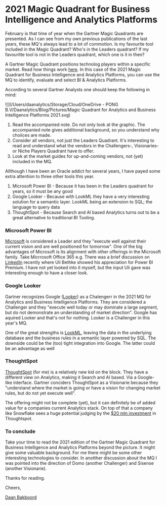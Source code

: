 # 2021 Magic Quadrant for Business Intelligence and Analytics Platforms

February is that time of year when the Gartner Magic Quadrants are presented. As I can see from my own previous publications of the last years, these MQ's always lead to a lot of commotion. Is my favourite tool included in the Magic Quadrant? Who's in the Leaders quadrant? If my favouritte tool is not in the Leaders quadrant, which one is it in then?

A Gartner Magic Quadrant positions technolog players within a specific market. Read how things work [here](https://www.gartner.com/en/research/methodologies/research-magic-quadrants). In this case of the 2021 Magic Quadrant for Business Intelligence and Analytics Platforms, you can use the MQ to identify, evaluate and select BI & Analytics Platforms. 

According to several Gartner Analysts one should keep the following in mind:

![](/Users/daanalytics/Storage/Cloud/OneDrive - PONG B.V/Daanalytics/Blog/Pictures/Magic Quadrant for Analytics and Business Intelligence Platforms 2021.svg)

1. Read the accompanied note. Do not only look at the graphic. The accompanied note gives additional background, so you understand why choiices are made. 
2. Consider all vendors, not just the Leaders Quadrant. It's interesting to read and understand what the vendors in the Challengers-, Visionaries- or Niche Players Quadrant have to offer.
3. Look at the market guides for up-and-coming vendors, not (yet) included in the MQ.

Allthough I have been an Oracle addict for several years, I have payed some extra attention to three other tools this year. 

1. Microsoft Power BI - Because it has been in the Leaders quadrant for years, so it must be any good
2. Google Looker - Because with LookML they have a very interesting solution for a semantic layer. LookML being an extension to SQL; the language to query data
3. ThoughtSpot - Because Search and AI based Analytics turns out to be a great alternative to traditional BI Tooling.

### **Microsoft Power BI**

[Microsoft](https://powerbi.microsoft.com/en-us/) is considered a Leader and they "execute well against their current vision and are well positioned for tomorrow". One of the big advantages of Microsoft is its alignment with other offerings in the Microsoft family. Take Micrrosoft Office 365 e.g. There was a brief discussion on [LinkedIn](https://www.linkedin.com/posts/ulibethke_as-power-bi-aces-gartners-new-magic-quadrant-activity-6769668947265540096-9Erm) recently where Uli Bethke showed his appreciation for Power BI Premium. I have not yet looked into it myself, but the input Uli gave was interesting enough to have a closer look.

### Google Looker

Gartner recognizes Google ([Looker](https://looker.com)) as a Chalengerr in the 2021 MQ for Analytics and Business Intelligence Platforms. They are considered a Challenger and they "execute well today or may dominate a large segment, but do not demonstrate an understanding of market direction". Google has aquired Looker and that's not for nothing. Looker is a Challenger in this year's MQ. 

One of the great strengths is [LookML](https://looker.com/platform/data-modeling), leaving the data in the underlying database and the business rules in a semantic layer powered by SQL. The downside could be the (too) tight integration into Google. The latter could be an advantage as well

### ThoughtSpot

[ThoughtSpot](https://www.thoughtspot.com) (for me) is a relatively new kid on the block. They have a different view on Analytics, making it Search and AI based. Via a Google-like interface. Gartner conciders ThoughtSpot as a Visionarie because they "understand where the market is going or have a vision for changing market rules, but do not yet execute well".

The offering might not be complete (yet), but it can definitely be of added value for a companies current Analytics stack.  On top of that a company like Snowflake sees a huge potential judging by the [$20 mln investment](https://www.snowflake.com/blog/snowflake-ventures-invests-in-thoughtspot-to-help-enterprises-use-data-to-transform-the-way-they-work/) in Thoughtspot. 

### To conclude

Take your time to read the 2021 edition of the Gartner Magic Quadrant for Business Intelligence and Analytics Platforms beyond the picture. It might give some valuable background. For me there might be some other interesting technologies to consider. In anotther discussion about the MQ I was pointed into the direction of Domo (another Challenger) and Sisense (another Visionarie).

Thanks for reading.

Cheers,

[Daan Bakboord](https://www.linkedin.com/in/daanbakboord)